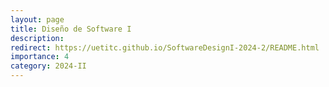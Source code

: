 ```yaml
---
layout: page
title: Diseño de Software I
description: 
redirect: https://uetitc.github.io/SoftwareDesignI-2024-2/README.html
importance: 4
category: 2024-II
---
```

